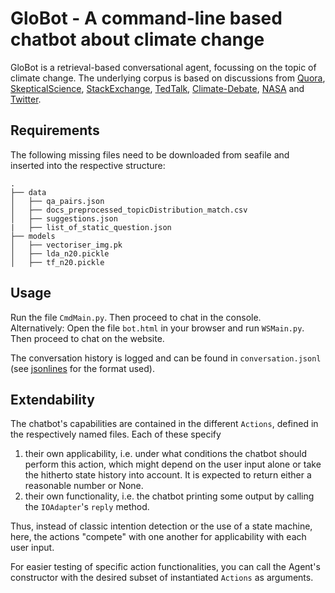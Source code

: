 # GloBot - A command-line based chatbot about climate change

GloBot is a retrieval-based conversational agent, focussing on the topic of climate change. The underlying corpus is based on discussions from [Quora](https://en.quora.com/), [SkepticalScience](https://skepticalscience.com/), [StackExchange](https://stackexchange.com/), [TedTalk](https://www.ted.com/talks), [Climate-Debate](https://www.climate-debate.com/), [NASA](https://climate.nasa.gov/faq/) and [Twitter](https://twitter.com/).

## Requirements

The following missing files need to be downloaded from seafile and inserted into the respective structure:
```asciiarmor
.
├── data
│   ├── qa_pairs.json
│   ├── docs_preprocessed_topicDistribution_match.csv
│   ├── suggestions.json
|   ├── list_of_static_question.json
├── models
│   ├── vectoriser_img.pk
│   ├── lda_n20.pickle
│   ├── tf_n20.pickle
```

## Usage

Run the file `CmdMain.py`. Then proceed to chat in the console.  
Alternatively: Open the file `bot.html` in your browser and run `WSMain.py`. Then proceed to chat on the website. 

The conversation history is logged and can be found in `conversation.jsonl` (see [jsonlines](http://jsonlines.org/) for the format used).

## Extendability

The chatbot's capabilities are contained in the different `Actions`, defined in the respectively named files. Each of these specify

1. their own applicability, i.e. under what conditions the chatbot should perform this action, which might depend on the user input alone or take the hitherto state history into account. It is expected to return either a reasonable number or None.
2. their own functionality, i.e. the chatbot printing some output by calling the `IOAdapter`'s `reply` method.

Thus, instead of classic intention detection or the use of a state machine, here, the actions "compete" with one another for applicability with each user input.

For easier testing of specific action functionalities, you can call the Agent's constructor with the desired subset of instantiated `Actions` as arguments.

